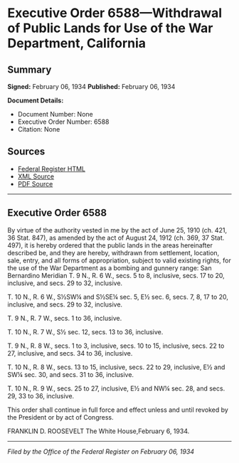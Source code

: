# Executive Order 6588—Withdrawal of Public Lands for Use of the War Department, California

## Summary

**Signed:** February 06, 1934
**Published:** February 06, 1934

**Document Details:**
- Document Number: None
- Executive Order Number: 6588
- Citation: None

## Sources
- [Federal Register HTML](https://www.presidency.ucsb.edu/documents/executive-order-6588-withdrawal-public-lands-for-use-the-war-department-california)
- [XML Source](None)
- [PDF Source](None)

---

## Executive Order 6588

By virtue of the authority vested in me by the act of June 25, 1910 (ch. 421, 36 Stat. 847), as amended by the act of August 24, 1912 (ch. 369, 37 Stat. 497), it is hereby ordered that the public lands in the areas hereinafter described be, and they are hereby, withdrawn from settlement, location, sale, entry, and all forms of appropriation, subject to valid existing rights, for the use of the War Department as a bombing and gunnery range:
San Bernardino Meridian
T. 9 N., R. 6 W., secs. 5 to 8, inclusive, secs. 17 to 20, inclusive, and secs. 29 to 32, inclusive.

T. 10 N., R. 6 W., S½SW¼ and S½SE¼ sec. 5, E½ sec. 6, secs. 7, 8, 17 to 20, inclusive, and secs. 29 to 32, inclusive.

T. 9 N., R. 7 W., secs. 1 to 36, inclusive.

T. 10 N., R. 7 W., S½ sec. 12, secs. 13 to 36, inclusive.

T. 9 N., R. 8 W., secs. 1 to 3, inclusive, secs. 10 to 15, inclusive, secs. 22 to 27, inclusive, and secs. 34 to 36, inclusive.

T. 10 N., R. 8 W., secs. 13 to 15, inclusive, secs. 22 to 29, inclusive, E½ and SW¼ sec. 30, and secs. 31 to 36, inclusive.

T. 10 N., R. 9 W., secs. 25 to 27, inclusive, E½ and NW¼ sec. 28, and secs. 29, 33 to 36, inclusive.

This order shall continue in full force and effect unless and until revoked by the President or by act of Congress.

FRANKLIN D. ROOSEVELT
The White House,February 6, 1934.

---

*Filed by the Office of the Federal Register on February 06, 1934*
